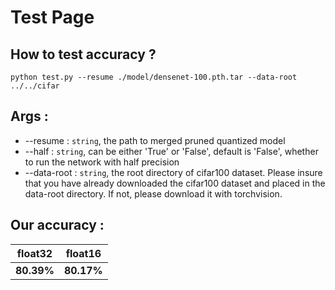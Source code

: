 # Test Page

## How to test accuracy ?
```shell
python test.py --resume ./model/densenet-100.pth.tar --data-root ../../cifar
```


## Args :
* --resume : `string`, the path to merged pruned quantized model
* --half : `string`, can be either 'True' or 'False', default is 'False', whether to run the network with half precision
* --data-root : `string`, the root directory of cifar100 dataset. Please insure that you have already downloaded the cifar100
                dataset and placed in the data-root directory. If not, please download it with torchvision.

## Our accuracy : 
|   float32   |  float16    |
|-------------|-------------|
|  **80.39%** |  **80.17%** |
